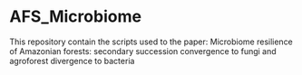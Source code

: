 # AFS_Microbiome
This repository contain the scripts used to the paper: Microbiome resilience of Amazonian forests: secondary succession convergence to fungi and agroforest divergence to bacteria
